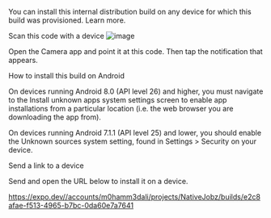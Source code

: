 You can install this internal distribution build on any device for which this build was provisioned. Learn more.

Scan this code with a device
![image](https://github.com/MohammedAliBaaqail/NativeJobz/assets/81483016/a4ce3fe4-8e13-4d60-88e7-2582b31df795)



Open the Camera app and point it at this code. Then tap the notification that appears.

How to install this build on Android

On devices running Android 8.0 (API level 26) and higher, you must navigate to the Install unknown apps system settings screen to enable app installations from a particular location (i.e. the web browser you are downloading the app from).

On devices running Android 7.1.1 (API level 25) and lower, you should enable the Unknown sources system setting, found in Settings > Security on your device.

Send a link to a device

Send and open the URL below to install it on a device.

https://expo.dev//accounts/m0hamm3dali/projects/NativeJobz/builds/e2c8afae-f513-4965-b7bc-0da60e7a7641
